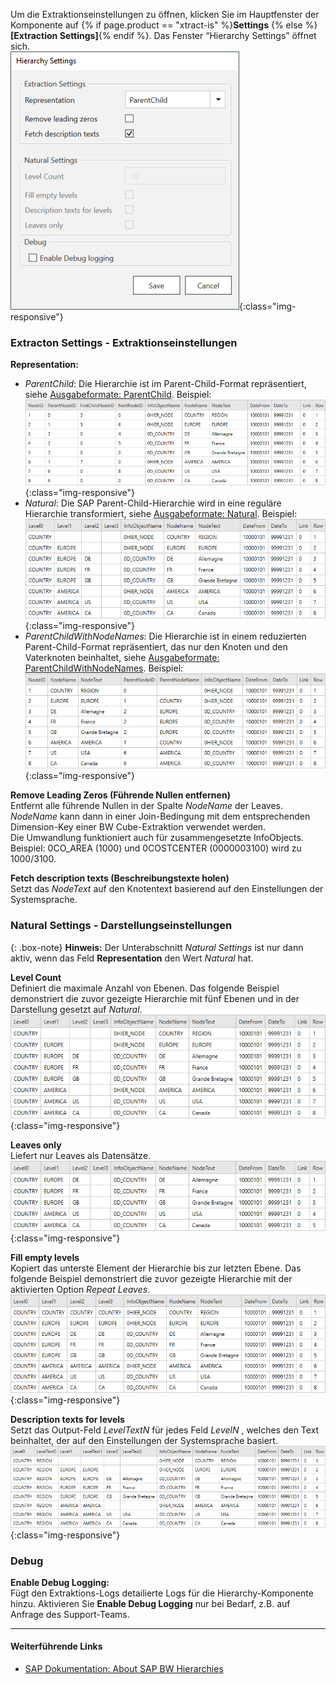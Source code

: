
Um die Extraktionseinstellungen zu öffnen, klicken Sie im Hauptfenster der Komponente auf {% if page.product == "xtract-is" %}**Settings** {% else %} **[Extraction Settings]**{% endif %}.
Das Fenster “Hierarchy Settings” öffnet sich.<br>
![Hierarchies-Settings](/img/content/extractors.bwhier/Hierarchy-settings.png){:class="img-responsive"}

### Extracton Settings - Extraktionseinstellungen
**Representation:** 
- *ParentChild*: Die Hierarchie ist im Parent-Child-Format repräsentiert, siehe [Ausgabeformate: ParentChild](./tabellenausgabe#parentchild-format). Beispiel: <br>
![Hierarchies-Parent-Child](/img/content/extractors.bwhier/Hierarchy-Table-Output-Result.png){:class="img-responsive"}
- *Natural*: Die SAP Parent-Child-Hierarchie wird in eine reguläre Hierarchie transformiert, siehe [Ausgabeformate: Natural](./tabellenausgabe#natural-format). Beispiel: <br>
![Hierarchy-Parent-Child-Natural](/img/content/extractors.bwhier/Hierarchy-Parent-Child-Natural.png){:class="img-responsive"}
- *ParentChildWithNodeNames*: Die Hierarchie ist in einem reduzierten Parent-Child-Format repräsentiert, das nur den Knoten und den Vaterknoten beinhaltet, siehe [Ausgabeformate: ParentChildWithNodeNames](./tabellenausgabe#parentchildwithnodenames-format). Beispiel:<br>
![Hierarchy-Parent-Child-With-Node-Names](/img/content/extractors.bwhier/Hierarchy-ParentChildWithNodes.png){:class="img-responsive"}

**Remove Leading Zeros (Führende Nullen entfernen)**<br>
Entfernt alle führende Nullen in der Spalte *NodeName* der Leaves.
*NodeName* kann dann in einer Join-Bedingung mit dem entsprechenden Dimension-Key einer BW Cube-Extraktion verwendet werden.<br>
Die Umwandlung funktioniert auch für zusammengesetzte InfoObjects.<br> 
Beispiel: 0CO_AREA (1000) und 0COSTCENTER (0000003100) wird zu 1000/3100.

**Fetch description texts (Beschreibungstexte holen)**<br>
Setzt das *NodeText* auf den Knotentext basierend auf den Einstellungen der Systemsprache. 

### Natural Settings - Darstellungseinstellungen

{: .box-note}
**Hinweis:** Der Unterabschnitt *Natural Settings* ist nur dann aktiv, wenn das Feld **Representation** den Wert *Natural* hat.

**Level Count** <br>
Definiert die maximale Anzahl von Ebenen. 
Das folgende Beispiel demonstriert die zuvor gezeigte Hierarchie mit fünf Ebenen und in der Darstellung gesetzt auf *Natural*.
![Hierarchy-Parent-Child-Natural](/img/content/extractors.bwhier/Hierarchy-Parent-Child-Natural.png){:class="img-responsive"}

**Leaves only**<br>
Liefert nur Leaves als Datensätze.<br>
![Hierarchy-Leaves-Only](/img/content/extractors.bwhier/Hierarchy-leaves-only.png){:class="img-responsive"}

**Fill empty levels**  <br>
Kopiert das unterste Element der Hierarchie bis zur letzten Ebene.
Das folgende Beispiel demonstriert die zuvor gezeigte Hierarchie mit der aktivierten Option *Repeat Leaves*.<br>
![Hierarchy-Parent-Child-Repeat](/img/content/extractors.bwhier/Hierarchy-Parent-Child-Repeat.png){:class="img-responsive"}

**Description texts for levels**<br>
Setzt das Output-Feld *LevelTextN* für jedes Feld *LevelN* , welches den Text beinhaltet, der auf den Einstellungen der Systemsprache basiert.<br>
![Hierarchy-Description-Texts](/img/content/Hierarchy-description-texts.png){:class="img-responsive"}

### Debug

**Enable Debug Logging:**<br>
Fügt den Extraktions-Logs detailierte Logs für die Hierarchy-Komponente hinzu.
Aktivieren Sie **Enable Debug Logging** nur bei Bedarf, z.B. auf Anfrage des Support-Teams.

*****
#### Weiterführende Links
- [SAP Dokumentation: About SAP BW Hierarchies](https://help.sap.com/saphelp_scm41/helpdata/en/90/fd36709c6411d5b4000050dadfb23f/content.htm?no_cache=true)
